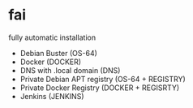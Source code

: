 # fai

fully automatic installation


- Debian Buster (OS-64)
- Docker (DOCKER)
- DNS with .local domain (DNS)
- Private Debian APT registry (OS-64 + REGISTRY)
- Private Docker Registry (DOCKER + REGISRTY)
- Jenkins (JENKINS)
